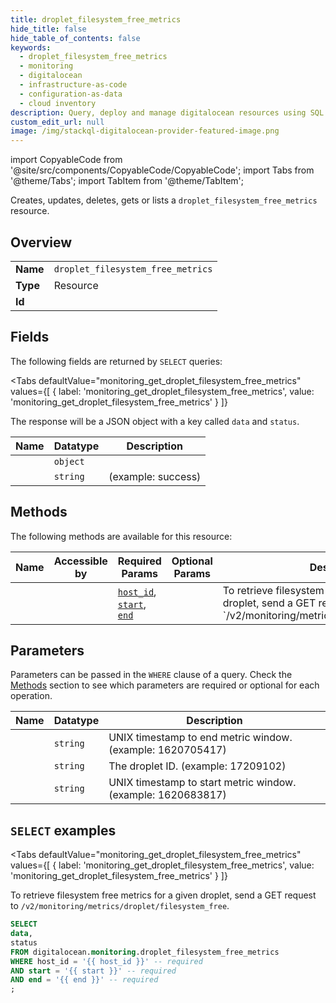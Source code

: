 ```yaml
--- 
title: droplet_filesystem_free_metrics
hide_title: false
hide_table_of_contents: false
keywords:
  - droplet_filesystem_free_metrics
  - monitoring
  - digitalocean
  - infrastructure-as-code
  - configuration-as-data
  - cloud inventory
description: Query, deploy and manage digitalocean resources using SQL
custom_edit_url: null
image: /img/stackql-digitalocean-provider-featured-image.png
---
```


import CopyableCode from '@site/src/components/CopyableCode/CopyableCode';
import Tabs from '@theme/Tabs';
import TabItem from '@theme/TabItem';

Creates, updates, deletes, gets or lists a <code>droplet_filesystem_free_metrics</code> resource.

## Overview
<table><tbody>
<tr><td><b>Name</b></td><td><code>droplet_filesystem_free_metrics</code></td></tr>
<tr><td><b>Type</b></td><td>Resource</td></tr>
<tr><td><b>Id</b></td><td><CopyableCode code="digitalocean.monitoring.droplet_filesystem_free_metrics" /></td></tr>
</tbody></table>

## Fields

The following fields are returned by `SELECT` queries:

<Tabs
    defaultValue="monitoring_get_droplet_filesystem_free_metrics"
    values={[
        { label: 'monitoring_get_droplet_filesystem_free_metrics', value: 'monitoring_get_droplet_filesystem_free_metrics' }
    ]}
>
<TabItem value="monitoring_get_droplet_filesystem_free_metrics">

The response will be a JSON object with a key called `data` and `status`.

<table>
<thead>
    <tr>
    <th>Name</th>
    <th>Datatype</th>
    <th>Description</th>
    </tr>
</thead>
<tbody>
<tr>
    <td><CopyableCode code="data" /></td>
    <td><code>object</code></td>
    <td></td>
</tr>
<tr>
    <td><CopyableCode code="status" /></td>
    <td><code>string</code></td>
    <td> (example: success)</td>
</tr>
</tbody>
</table>
</TabItem>
</Tabs>

## Methods

The following methods are available for this resource:

<table>
<thead>
    <tr>
    <th>Name</th>
    <th>Accessible by</th>
    <th>Required Params</th>
    <th>Optional Params</th>
    <th>Description</th>
    </tr>
</thead>
<tbody>
<tr>
    <td><a href="#monitoring_get_droplet_filesystem_free_metrics"><CopyableCode code="monitoring_get_droplet_filesystem_free_metrics" /></a></td>
    <td><CopyableCode code="select" /></td>
    <td><a href="#parameter-host_id"><code>host_id</code></a>, <a href="#parameter-start"><code>start</code></a>, <a href="#parameter-end"><code>end</code></a></td>
    <td></td>
    <td>To retrieve filesystem free metrics for a given droplet, send a GET request to `/v2/monitoring/metrics/droplet/filesystem_free`.</td>
</tr>
</tbody>
</table>

## Parameters

Parameters can be passed in the `WHERE` clause of a query. Check the [Methods](#methods) section to see which parameters are required or optional for each operation.

<table>
<thead>
    <tr>
    <th>Name</th>
    <th>Datatype</th>
    <th>Description</th>
    </tr>
</thead>
<tbody>
<tr id="parameter-end">
    <td><CopyableCode code="end" /></td>
    <td><code>string</code></td>
    <td>UNIX timestamp to end metric window. (example: 1620705417)</td>
</tr>
<tr id="parameter-host_id">
    <td><CopyableCode code="host_id" /></td>
    <td><code>string</code></td>
    <td>The droplet ID. (example: 17209102)</td>
</tr>
<tr id="parameter-start">
    <td><CopyableCode code="start" /></td>
    <td><code>string</code></td>
    <td>UNIX timestamp to start metric window. (example: 1620683817)</td>
</tr>
</tbody>
</table>

## `SELECT` examples

<Tabs
    defaultValue="monitoring_get_droplet_filesystem_free_metrics"
    values={[
        { label: 'monitoring_get_droplet_filesystem_free_metrics', value: 'monitoring_get_droplet_filesystem_free_metrics' }
    ]}
>
<TabItem value="monitoring_get_droplet_filesystem_free_metrics">

To retrieve filesystem free metrics for a given droplet, send a GET request to `/v2/monitoring/metrics/droplet/filesystem_free`.

```sql
SELECT
data,
status
FROM digitalocean.monitoring.droplet_filesystem_free_metrics
WHERE host_id = '{{ host_id }}' -- required
AND start = '{{ start }}' -- required
AND end = '{{ end }}' -- required
;
```
</TabItem>
</Tabs>
